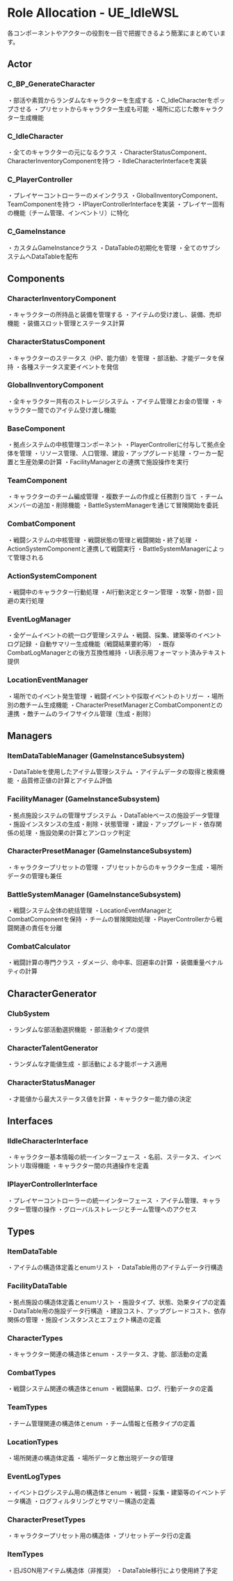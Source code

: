 # Role Allocation - UE_IdleWSL

各コンポーネントやアクターの役割を一目で把握できるよう簡潔にまとめています。

## Actor

### C_BP_GenerateCharacter
・部活や素質からランダムなキャラクターを生成する
・C_IdleCharacterをポップさせる
・プリセットからキャラクター生成も可能
・場所に応じた敵キャラクター生成機能

### C_IdleCharacter
・全てのキャラクターの元になるクラス
・CharacterStatusComponent、CharacterInventoryComponentを持つ
・IIdleCharacterInterfaceを実装

### C_PlayerController
・プレイヤーコントローラーのメインクラス
・GlobalInventoryComponent、TeamComponentを持つ
・IPlayerControllerInterfaceを実装
・プレイヤー固有の機能（チーム管理、インベントリ）に特化

### C_GameInstance
・カスタムGameInstanceクラス
・DataTableの初期化を管理
・全てのサブシステムへDataTableを配布

## Components

### CharacterInventoryComponent
・キャラクターの所持品と装備を管理する
・アイテムの受け渡し、装備、売却機能
・装備スロット管理とステータス計算

### CharacterStatusComponent
・キャラクターのステータス（HP、能力値）を管理
・部活動、才能データを保持
・各種ステータス変更イベントを発信

### GlobalInventoryComponent
・全キャラクター共有のストレージシステム
・アイテム管理とお金の管理
・キャラクター間でのアイテム受け渡し機能

### BaseComponent
・拠点システムの中核管理コンポーネント
・PlayerControllerに付与して拠点全体を管理
・リソース管理、人口管理、建設・アップグレード処理
・ワーカー配置と生産効果の計算
・FacilityManagerとの連携で施設操作を実行

### TeamComponent
・キャラクターのチーム編成管理
・複数チームの作成と任務割り当て
・チームメンバーの追加・削除機能
・BattleSystemManagerを通じて冒険開始を委託

### CombatComponent
・戦闘システムの中核管理
・戦闘状態の管理と戦闘開始・終了処理
・ActionSystemComponentと連携して戦闘実行
・BattleSystemManagerによって管理される

### ActionSystemComponent
・戦闘中のキャラクター行動処理
・AI行動決定とターン管理
・攻撃・防御・回避の実行処理

### EventLogManager
・全ゲームイベントの統一ログ管理システム
・戦闘、採集、建築等のイベントログ記録
・自動サマリー生成機能（戦闘結果要約等）
・既存CombatLogManagerとの後方互換性維持
・UI表示用フォーマット済みテキスト提供

### LocationEventManager
・場所でのイベント発生管理
・戦闘イベントや採取イベントのトリガー
・場所別の敵チーム生成機能
・CharacterPresetManagerとCombatComponentとの連携
・敵チームのライフサイクル管理（生成・削除）

## Managers

### ItemDataTableManager (GameInstanceSubsystem)
・DataTableを使用したアイテム管理システム
・アイテムデータの取得と検索機能
・品質修正値の計算とアイテム評価

### FacilityManager (GameInstanceSubsystem)
・拠点施設システムの管理サブシステム
・DataTableベースの施設データ管理
・施設インスタンスの生成・削除・状態管理
・建設・アップグレード・依存関係の処理
・施設効果の計算とアンロック判定

### CharacterPresetManager (GameInstanceSubsystem)
・キャラクタープリセットの管理
・プリセットからのキャラクター生成
・場所データの管理も兼任

### BattleSystemManager (GameInstanceSubsystem)
・戦闘システム全体の統括管理
・LocationEventManagerとCombatComponentを保持
・チームの冒険開始処理
・PlayerControllerから戦闘関連の責任を分離

### CombatCalculator
・戦闘計算の専門クラス
・ダメージ、命中率、回避率の計算
・装備重量ペナルティの計算

## CharacterGenerator

### ClubSystem
・ランダムな部活動選択機能
・部活動タイプの提供

### CharacterTalentGenerator
・ランダムな才能値生成
・部活動による才能ボーナス適用

### CharacterStatusManager
・才能値から最大ステータス値を計算
・キャラクター能力値の決定

## Interfaces

### IIdleCharacterInterface
・キャラクター基本情報の統一インターフェース
・名前、ステータス、インベントリ取得機能
・キャラクター間の共通操作を定義

### IPlayerControllerInterface
・プレイヤーコントローラーの統一インターフェース
・アイテム管理、キャラクター管理の操作
・グローバルストレージとチーム管理へのアクセス

## Types

### ItemDataTable
・アイテムの構造体定義とenumリスト
・DataTable用のアイテムデータ行構造

### FacilityDataTable
・拠点施設の構造体定義とenumリスト
・施設タイプ、状態、効果タイプの定義
・DataTable用の施設データ行構造
・建設コスト、アップグレードコスト、依存関係の管理
・施設インスタンスとエフェクト構造の定義

### CharacterTypes
・キャラクター関連の構造体とenum
・ステータス、才能、部活動の定義

### CombatTypes
・戦闘システム関連の構造体とenum
・戦闘結果、ログ、行動データの定義

### TeamTypes
・チーム管理関連の構造体とenum
・チーム情報と任務タイプの定義

### LocationTypes
・場所関連の構造体定義
・場所データと敵出現データの管理

### EventLogTypes
・イベントログシステム用の構造体とenum
・戦闘・採集・建築等のイベントデータ構造
・ログフィルタリングとサマリー構造の定義

### CharacterPresetTypes
・キャラクタープリセット用の構造体
・プリセットデータ行の定義

### ItemTypes
・旧JSON用アイテム構造体（非推奨）
・DataTable移行により使用終了予定